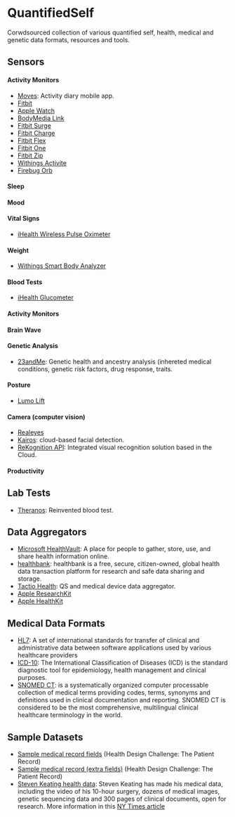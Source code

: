 QuantifiedSelf
===============
Corwdsourced collection of various quantified self, health, medical and genetic data formats, resources and tools.


Sensors
-----------

#### Activity Monitors

* [Moves](http://www.moves-app.com/): Activity diary mobile app.
* [Fitbit](http://www.fitbit.com/)
* [Apple Watch](https://www.apple.com/watch/)
* [BodyMedia Link](http://www.bodymedia.com/Support-Help/BodyMedia-FIT-BW)
* [Fitbit Surge](https://www.fitbit.com/ca/surge)
* [Fitbit Charge](https://www.fitbit.com/ca/charge)
* [Fitbit Flex](http://www.fitbit.com/ca/flex)
* [Fitbit One](http://www.fitbit.com/ca/one)
* [Fitbit Zip](http://www.fitbit.com/ca/zip)
* [Withings Activite](http://www2.withings.com/us/en/products/activite/)
* [Firebug Orb](https://www.fitbug.com/g/orb)

#### Sleep

#### Mood

#### Vital Signs
* [iHealth Wireless Pulse Oximeter](http://www.ihealthlabs.com/fitness-devices/wireless-pulse-oximeter/)

#### Weight
* [Withings Smart Body Analyzer](http://www2.withings.com/us/en/products/smart-body-analyzer/)

#### Blood Tests
* [iHealth Glucometer](http://www.ihealthlabs.com/glucometer/)

#### Activity Monitors

#### Brain Wave

#### Genetic Analysis
* [23andMe](https://www.23andme.com/en-eu/): Genetic health and ancestry analysis (inhereted medical conditions, genetic risk factors, drug response, traits.

#### Posture
* [Lumo Lift](http://www.lumobodytech.com/)

#### Camera (computer vision)
* [Realeyes](http://www.realeyesit.com/)
* [Kairos](https://www.kairos.com): cloud-based facial detection.
* [ReKognition API](https://rekognition.com/): Integrated visual recognition solution based in the Cloud.

#### Productivity

Lab Tests
-----------
* [Theranos](https://theranos.com/): Reinvented blood test.

Data Aggregators
-----------
* [Microsoft HealthVault](https://www.healthvault.com): A place for people to gather, store, use, and share health information online.
* [healthbank](https://www.healthbank.ch/): healthbank is a free, secure, citizen-owned, global health data transaction platform for research and safe data sharing and storage.
* [Tactio Health](http://www.tactiosoft.com/): QS and medical device data aggregator.
* [Apple ResearchKit](http://researchkit.github.io/)
* [Apple HealthKit](https://developer.apple.com/healthkit/)

Medical Data Formats
-----------
* [HL7](http://en.wikipedia.org/wiki/Health_Level_7): A set of international standards for transfer of clinical and administrative data between software applications used by various healthcare providers
* [ICD-10](http://www.who.int/classifications/icd/en/): The International Classification of Diseases (ICD) is the standard diagnostic tool for epidemiology, health management and clinical purposes.
* [SNOMED CT](http://www.nlm.nih.gov/research/umls/Snomed/snomed_main.html): is a systematically organized computer processable collection of medical terms providing codes, terms, synonyms and definitions used in clinical documentation and reporting. SNOMED CT is considered to be the most comprehensive, multilingual clinical healthcare terminology in the world.


Sample Datasets
-----------
* [Sample medical record fields](http://healthdesignchallenge.com/files/sample-challenge-record.txt) (Health Design Challenge: The Patient Record)
* [Sample medical record (extra fields)](http://healthdesignchallenge.com/files/more-fields.txt) (Health Design Challenge: The Patient Record)
* [Steven Keating health data](http://stevenkeating.info/main.html): Steven Keating has made his medical data, including the video of his 10-hour surgery, dozens of medical images, genetic sequencing data and 300 pages of clinical documents, open for research. More information in this [NY Times article](http://www.nytimes.com/2015/04/01/technology/the-healing-power-of-your-own-medical-data.html?_r=0)


